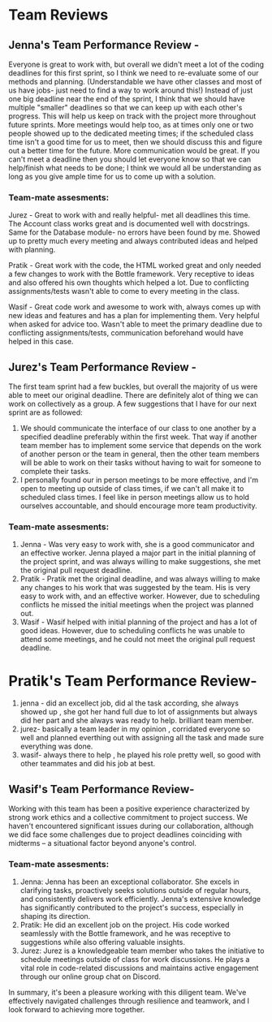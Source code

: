 # Team Reviews

## Jenna's Team Performance Review -

Everyone is great to work with, but overall we didn't meet a lot of the coding deadlines for this first sprint, so I think we need to re-evaluate some of our methods and planning.
(Understandable we have other classes and most of us have jobs- just need to find a way to work around this!)
Instead of just one big deadline near the end of the sprint, I think that we should have multiple "smaller" deadlines so that we can keep up with each other's progress.
This will help us keep on track with the project more throughout future sprints. More meetings would help too, as at times only one or two people showed up to the dedicated meeting times;
if the scheduled class time isn't a good time for us to meet, then we should discuss this and figure out a better time for the future.
More communication would be great. If you can't meet a deadline then you should let everyone know so that we can help/finish what needs to be done; I think we would all be understanding as long as you give
ample time for us to come up with a solution.
### Team-mate assesments:

Jurez - Great to work with and really helpful- met all deadlines this time. The Account class works great and is documented well with docstrings. Same for the Database module- no errors have been found by me.
Showed up to pretty much every meeting and always contributed ideas and helped with planning.

Pratik - Great work with the code, the HTML worked great and only needed a few changes to work with the Bottle framework. Very receptive to ideas and also offered his own thoughts which helped a lot.
Due to conflicting assignments/tests wasn't able to come to every meeting in the class.

Wasif - Great code work and awesome to work with, always comes up with new ideas and features and has a plan for implementing them. Very helpful when asked for advice too.
Wasn't able to meet the primary deadline due to conflicting assignments/tests, communication beforehand would have helped in this case.

## Jurez's Team Performance Review -

The first team sprint had a few buckles, but overall the majority of us were able to meet our original deadline.
There are definitely alot of thing we can work on collectively as a group. A few suggestions that I have for our next
sprint are as followed:
1. We should communicate the interface of our class to one another by a specified deadline preferably within the
first week. That way if another team member has to implement some service that depends on the work of another person
or the team in general, then the other team members will be able to work on their tasks without having to
 wait for someone to complete their tasks.
2. I personally found our in person meetings to be more effective, and I'm open to meeting up outside of class times,
if we can't all make it to scheduled class times. I feel like in person meetings allow us to hold ourselves accountable,
and should encourage more team productivity.

### Team-mate assesments:

1. Jenna - Was very easy to work with, she is a good communicator and an effective worker. Jenna played a major part
 in the initial planning of the project sprint, and was always willing to make suggestions, she met the original
 pull request deadline.
2. Pratik - Pratik met the original deadline, and was always willing to make any changes to his work that was suggested
by the team. His is very easy to work with, and an effective worker. However, due to scheduling conflicts he missed the initial
meetings when the project was planned out.
3. Wasif - Wasif helped with initial planning of the project and has a lot of good ideas. However, due to scheduling
conflicts he was unable to attend some meetings, and he could not meet the original pull request deadline.

# Pratik's Team Performance Review-
1. jenna - did an excellect job, did al the task according, she always showed up , she got her hand full due to lot of assignments
but always did her part and she always was ready to help. brilliant team member.
2. jurez- basically a team leader in my opinion , corridated everyone so well and planned everthing out with assigning all the task
and made sure everything was done. 
3. wasif- always there to help , he played his role pretty well, so good with other teammates and did his job at best.

## Wasif's Team Performance Review-

Working with this team has been a positive experience characterized by strong work ethics and a collective commitment to project success. We haven't encountered significant issues during our collaboration, although we did face some challenges due to project deadlines coinciding with midterms – a situational factor beyond anyone's control.

### Team-mate assesments:

1. Jenna: Jenna has been an exceptional collaborator. She excels in clarifying tasks, proactively seeks solutions outside of regular hours, and consistently delivers work efficiently. Jenna's extensive knowledge has significantly contributed to the project's success, especially in shaping its direction.
2. Pratik: He did an excellent job on the project. His code worked seamlessly with the Bottle framework, and he was receptive to suggestions while also offering valuable insights.
3. Jurez: Jurez is a knowledgeable team member who takes the initiative to schedule meetings outside of class for work discussions. He plays a vital role in code-related discussions and maintains active engagement through our online group chat on Discord.

In summary, it's been a pleasure working with this diligent team. We've effectively navigated challenges through resilience and teamwork, and I look forward to achieving more together.
